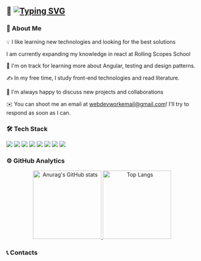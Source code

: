 ## 	:wave: [![Typing SVG](https://readme-typing-svg.herokuapp.com?lines=Hey+there!+I'm+Sergey)](https://git.io/typing-svg)
### :briefcase: About Me
:bulb: I like learning new technologies and looking for the best solutions

I am currently expanding my knowledge in react at Rolling Scopes School

🌱 I'm on track for learning more about Angular, testing and design patterns.

✍️  In my free time, I study front-end technologies and read literature.

💬 I'm always happy to discuss new projects and collaborations

✉️  You can shoot me an email at webdevworkemail@gmail.com! I'll try to respond as soon as I can.

### 🛠 Tech Stack
<span><img src="https://img.shields.io/badge/-HTML5-orange"></span>
<span><img src="https://img.shields.io/badge/-CSS3-informational"></span>
<span><img src="https://img.shields.io/badge/-JavaScript-yellow"></span>
<span><img src="https://img.shields.io/badge/-TypeScript-blue"></span>
<span><img src="https://img.shields.io/badge/-Sass-red"></span>
<span><img src="https://img.shields.io/badge/-BOOTSTRAP-blueviolet"></span>
<span><img src="https://img.shields.io/badge/-React-%2361dafb"></span>
<span><img src="https://img.shields.io/badge/-Redux-%23764abc"></span>
### ⚙️  GitHub Analytics
<p align="center"  dir="auto">
<a href="https://github.com/SergeyKozlovskiy">
  <img height="180em"
src="https://camo.githubusercontent.com/4731bae44841342ce4623da88596f180153945a5aba5aa885d469af49275afce/68747470733a2f2f6769746875622d726561646d652d73746174732e76657263656c2e6170702f6170693f757365726e616d653d5365726765794b6f7a6c6f76736b69792673686f775f69636f6e733d74727565267468656d653d7261646963616c" alt="Anurag's GitHub stats" data-canonical-src="https://github-readme-stats.vercel.app/api?username=SergeyKozlovskiy&amp;show_icons=true&theme=algolia&include_all_commits=true&count_private=true" style="max-width: 100%;">
<img
height="180em" src="https://camo.githubusercontent.com/f4efc597b896bff48a3d05bc61557d546c58a68684813b48d3ae1024f4844d9c/68747470733a2f2f6769746875622d726561646d652d73746174732e76657263656c2e6170702f6170692f746f702d6c616e67732f3f757365726e616d653d5365726765794b6f7a6c6f76736b6979266c61796f75743d636f6d70616374" alt="Top Langs" data-canonical-src="https://github-readme-stats.vercel.app/api/top-langs/?username=SergeyKozlovskiy&layout=compact&langs_count=8&theme=algolia" style="max-width: 100%;">
</a>
</p>







### :telephone_receiver: Contacts

